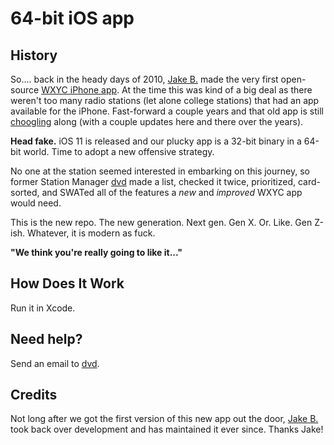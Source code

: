 # 64-bit iOS app

## History

So.... back in the heady days of 2010, [Jake B.](https://github.com/jakebromberg) made the very first open-source [WXYC iPhone app](https://github.com/jakebromberg/wxyc-iphone-app). At the time this was kind of a big deal as there weren't too many radio stations (let alone college stations) that had an app available for the iPhone. Fast-forward a couple years and that old app is still [choogling](https://www.youtube.com/watch?v=mUzl7_OpVLA) along (with a couple updates here and there over the years). 

**Head fake.**
iOS 11 is released and our plucky app is a 32-bit binary in a 64-bit world. Time to adopt a new offensive strategy.

No one at the station seemed interested in embarking on this journey, so former Station Manager [dvd](https://github.com/dvdokkum) made a list, checked it twice, prioritized, card-sorted, and SWATed all of the features a *new* and *improved* WXYC app would need.

This is the new repo. The new generation. Next gen. Gen X. Or. Like. Gen Z-ish. Whatever, it is modern as fuck. 

**"We think you're really going to like it..."**

## How Does It Work

Run it in Xcode.

## Need help?

Send an email to [dvd](dvd@wxyc.org).

## Credits

Not long after we got the first version of this new app out the door, [Jake B.](https://github.com/jakebromberg) took back over development and has maintained it ever since. Thanks Jake!
